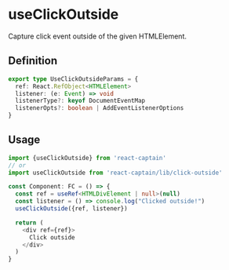 # useClickOutside

Capture click event outside of the given HTMLElement.

## Definition

```typescript
export type UseClickOutsideParams = {
  ref: React.RefObject<HTMLElement>
  listener: (e: Event) => void
  listenerType?: keyof DocumentEventMap
  listenerOpts?: boolean | AddEventListenerOptions
}
```

## Usage

```typescript
import {useClickOutside} from 'react-captain'
// or
import useClickOutside from 'react-captain/lib/click-outside'

const Component: FC = () => {
  const ref = useRef<HTMLDivElement | null>(null)
  const listener = () => console.log("Clicked outside!")
  useClickOutside({ref, listener})

  return (
    <div ref={ref}>
      Click outside
    </div>
  )
}
```
